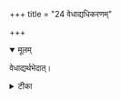 +++
title = "24 वेधाद्यधिकरणम्"

+++


<details open><summary>मूलम्</summary>

वेधाद्यर्थभेदात्।
</details>



<details><summary>टीका</summary>

शन्न(ः) इत्यादि मन्त्राणां विद्याङ्गत्वं न विद्यते । यथा शुक्रश्रुतौ वेधाद्यर्थभेदादनंगता ॥ [379]
</details>

